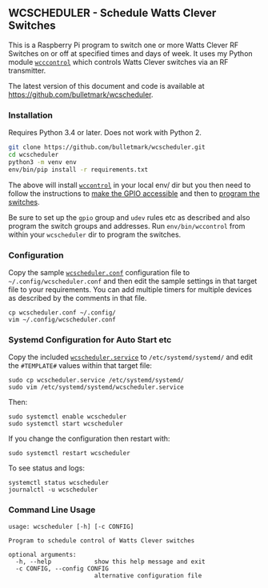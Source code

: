## WCSCHEDULER - Schedule Watts Clever Switches

This is a Raspberry Pi program to switch one or more Watts Clever RF
Switches on or off at specified times and days of week. It uses my
Python module [`wcccontrol`](https://github.com/bulletmark/wccontrol)
which controls Watts Clever switches via an RF transmitter.

The latest version of this document and code is available at
https://github.com/bulletmark/wcscheduler.

### Installation

Requires Python 3.4 or later. Does not work with Python 2.

```bash
git clone https://github.com/bulletmark/wcscheduler.git
cd wcscheduler
python3 -m venv env
env/bin/pip install -r requirements.txt
```

The above will install
[`wccontrol`](https://github.com/bulletmark/wccontrol/) in your local env/
dir but you then need to follow the instructions to [make the GPIO
accessible](https://github.com/bulletmark/wccontrol#make-gpio-device-accessible) and then to [program the switches](https://github.com/bulletmark/wccontrol#groups-and-addresses).

Be sure to set up the `gpio` group and `udev` rules etc as described and
also program the switch groups and addresses. Run `env/bin/wccontrol`
from within your `wcscheduler` dir to program the switches.

### Configuration

Copy the sample
[`wcscheduler.conf`](https://github.com/bulletmark/wcscheduler/blob/master/wcscheduler.conf)
configuration file to `~/.config/wcscheduler.conf` and then edit the
sample settings in that target file to your requirements. You can add
multiple timers for multiple devices as described by the comments in
that file.

    cp wcscheduler.conf ~/.config/
    vim ~/.config/wcscheduler.conf

### Systemd Configuration for Auto Start etc

Copy the included
[`wcscheduler.service`](https://github.com/bulletmark/wcscheduler/blob/master/wcscheduler.service)
to `/etc/systemd/systemd/` and edit the `#TEMPLATE#` values within that
target file:

    sudo cp wcscheduler.service /etc/systemd/systemd/
    sudo vim /etc/systemd/systemd/wcscheduler.service

Then:

    sudo systemctl enable wcscheduler
    sudo systemctl start wcscheduler

If you change the configuration then restart with:

    sudo systemctl restart wcscheduler

To see status and logs:

    systemctl status wcscheduler
    journalctl -u wcscheduler

### Command Line Usage

```
usage: wcscheduler [-h] [-c CONFIG]

Program to schedule control of Watts Clever switches

optional arguments:
  -h, --help            show this help message and exit
  -c CONFIG, --config CONFIG
                        alternative configuration file
```

<!-- vim: se ai syn=markdown: -->

